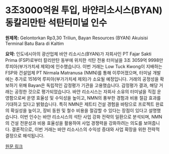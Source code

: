 # 3조3000억원 투입, 바얀리소시스(BYAN) 동칼리만탄 석탄터미널 인수

**원제목:** Gelontorkan Rp3,30 Triliun, Bayan Resources (BYAN) Akuisisi Terminal Batu Bara di Kaltim

**요약:** 인도네시아의 광산업체 바얀 리소시스(BYAN)가 자회사인 PT Fajar Sakti Prima (FSP)로부터 칼리만탄 동부에 위치한 석탄 전용 터미널을 3조 3059억 9998만 루피아(부가가치세 제외)에 인수했습니다.  이번 거래는 Low Tuck Kwong이 지배하는 FSP와 건설업체 PT Nirmala Matranusa (NMN)를 통해 이루어졌으며, 터미널 개발에는 추가로 1516억 루피아(부가가치세 제외)가 소요될 예정입니다.  거래의 공정성을 확보하기 위해 Bayan은 독립적인 감정평가 기관을 고용했습니다.  감정평가 결과, 해당 거래는 공정한 것으로 평가되었습니다.  바얀 리소시스는 자회사 소유의 터미널을 직접 운영함으로써 운영 효율성 및 수익성을 높이고, NMN의 풍부한 경험과 비용 절감 효과를 기대하고 있다고 밝혔습니다.  특히 NMN은 제트티 건설 경험을 바탕으로 프로젝트 완료의 확실성을 높이고, 장비 동원 및 철수 비용을 절감할 수 있다는 장점이 있다고 설명했습니다.  이번 인수는 바얀 리소시스의 석탄 사업 강화 전략의 일환으로 분석되며,  NMN의 건설 전문성과 비용 효율성을 활용하여 사업 경쟁력을 강화하려는 의도를 보여줍니다.  결론적으로, 이번 거래는 바얀 리소시스의 수익성 증대와 사업 확장을 위한 전략적 결정으로 해석됩니다.

[원문 링크](https://wartaekonomi.co.id/read575586/gelontorkan-rp330-triliun-bayan-resources-byan-akuisisi-terminal-batu-bara-di-kaltim)
